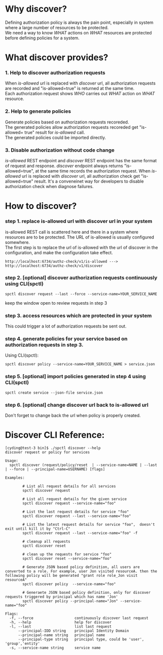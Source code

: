 # Why discover?

Defining authorization policy is always the pain point, especially in system where a large number of resources to be protected.     
We need a way to know *WHAT* actions on *WHAT* resources are protected before defining policies for a system.

# What discover provides?

### 1. Help to discover authorization requests
When *is-allowed* url is replaced with *discover* url, all authorization requests are recorded and "is-allowed=true" is returned at the same time.    
Each authorization request shows *WHO* carries out *WHAT* action on *WHAT* resource.

### 2. Help to generate policies 
Generate policies based on authorization requests recoreded.    
The generated policies allow authorization requests recoreded get "is-allowed= true" result for *is-allowed* call.    
The generated policies could be imported directly.

### 3. Disable authorization without code change
*is-allowed* REST endpoint and *discover* REST endpoint has the same format of request and response. *discover* endpoint always returns "is-allowed=true", at the same time records the authorization request.
When *is-allowed* url is replaced with *discover* url, all authorization check get "is-allowed=true" result. It's a conveneinet way for developers to disable authorization check when diagnose failures.

# How to discover?

### step 1. replace **is-allowed** url with **discover** url in your system
is-allowed REST call is scattered here and there in a system where resources are to be protected. The URL of is-allowed is usually configured somewhere.    
The first step is to replace the url of is-allowed with the url of discover in the configuration, and make the configuration take effect.
```
http://localhost:6734/authz-check/v1/is-allowed ---> http://localhost:6734/authz-check/v1/discover
```
### step 2. [optional] discover authorization requests continuously using CLI(spctl)
```
spctl discover request --last --force --service-name=YOUR_SERVICE_NAME
```
keep the window open to review requests in step 3

### step 3. access resources which are protected in your system
This could trigger a lot of authorization requests be sent out. 

### step 4. generate policies for your service based on authorization requests in step 3.
Using CLI(spctl):
```
spctl discover policy --service-name=YOUR_SERVICE_NAME > service.json
```
### step 5. [optional] import policies generated in step 4 using CLI(spctl)
```
spctl create service --json-file service.json
```
### step 6. [optional] change discover url back to is-allowed url
Don't forget to change back the url when policy is properly created.
    
    
# Discover CLI Reference:    
```
[cyding@test-3 bin]$ ./spctl discover --help
discover request or policy for services

Usage:
  spctl discover (request/policy/reset  | --service-name=NAME | --last | --force | --principal-name=USERNAME) [flags]

Examples:

        # List all request details for all services
        spctl discover request

        # List all request details for the given service
        spctl discover request --service-name="foo"
		
        # List the last request details for service "foo" 
        spctl discover request --last --service-name="foo"
        
        # List the latest request details for service "foo",  doesn't exit until kill it by "Ctrl-C"
        spctl discover request --last --service-name="foo" -f       

        # cleanup all requests
        spctl discover reset

        # clean up the requests for service "foo"
        spctl discover reset --service-name="foo"

        # Generate JSON based policy definition, all users are converted to a role. For example, user Jon visited resourceA. then the following policy will be generated "grant role role_Jon visit resourceA"
        spctl discover policy  --service-name="foo"

        # Generaete JSON based policy definition, only for discover requests triggered by principal which has name 'Jon'
        spctl discover policy --principal-name="Jon" --service-name="foo"

Flags:
  -f, --force                   continuously discover last request
  -h, --help                    help for discover
  -l, --last                    list last request
      --principal-IDD string    principal Identity Domain
      --principal-name string   principal name
      --principal-type string   principal type, could be 'user', 'group','entity'
  -s, --service-name string     service name


```